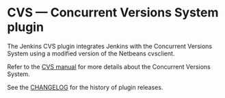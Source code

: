 #  CVS — Concurrent Versions System plugin

The Jenkins CVS plugin integrates Jenkins with the Concurrent Versions System using a modified version of the Netbeans cvsclient.

Refer to the [CVS manual](https://www.gnu.org/software/trans-coord/manual/cvs/) for more details about the Concurrent Versions System.

See the [CHANGELOG](CHANGELOG.md) for the history of plugin releases.
